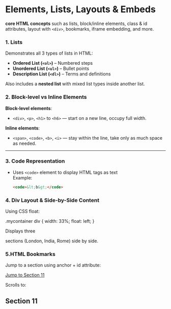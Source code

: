#  Elements, Lists, Layouts & Embeds

**core HTML concepts** such as lists, block/inline elements, class & id attributes, layout with `<div>`, bookmarks, iframe embedding, and more.

### 1.  Lists

Demonstrates all 3 types of lists in HTML:

- **Ordered List (`<ol>`)** – Numbered steps  
- **Unordered List (`<ul>`)** – Bullet points  
- **Description List (`<dl>`)** – Terms and definitions  

Also includes a **nested list** with mixed list types inside another list.

### 2.  Block-level vs Inline Elements

**Block-level elements**:
- `<div>`, `<p>`, `<h1>` to `<h6>` — start on a new line, occupy full width.

**Inline elements**:
- `<span>`, `<code>`, `<b>`, `<i>` — stay within the line, take only as much space as needed.

---

### 3.  Code Representation

- Uses `<code>` element to display HTML tags as text  
  Example:  
  ```html
  <code>&lt;b&gt;</code>

### 4. Div Layout & Side-by-Side Content

Using CSS float:

.mycontainer div {
  width: 33%;
  float: left;
}

Displays three <div> sections (London, India, Rome) side by side.

### 5.HTML Bookmarks

Jump to a section using anchor + id attribute:

<a href="#section11">Jump to Section 11</a>


Scrolls to:

<h2 id="section11">Section 11</h2>
